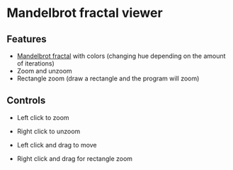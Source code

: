 Mandelbrot fractal viewer
=========================

Features
--------

- [Mandelbrot fractal](http://en.wikipedia.org/wiki/Mandelbrot_set "Mandelbrot set") with colors (changing hue depending on the amount of iterations)
- Zoom and unzoom
- Rectangle zoom (draw a rectangle and the program will zoom)

Controls
--------

- Left click to zoom
- Right click to unzoom

- Left click and drag to move
- Right click and drag for rectangle zoom
